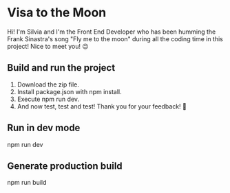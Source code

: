 # Visa to the Moon
Hi! I'm Silvia and I'm the Front End Developer who has been humming the Frank Sinastra's song "Fly me to the moon" during all the coding time in this project! Nice to meet you! :wink:

## Build and run the project
1. Download the zip file.
2. Install package.json with npm install.
3. Execute npm run dev.
4. And now test, test and test! Thank you for your feedback! :metal:


## Run in dev mode
npm run dev

## Generate production build
npm run build
